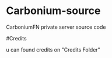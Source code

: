 # Carbonium-source
CarboniumFN private server source code

#Credits

u can found credits on "Credits Folder"
